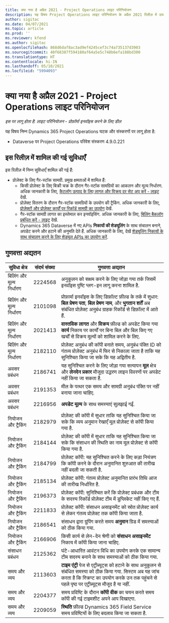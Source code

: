 ```yaml
---
title: क्या नया है अप्रैल 2021 - Project Operations लाइट परिनियोजन
description: यह विषय Project Operations लाइट परिनियोजन के अप्रैल 2021 रिलीज़ में उपलब्ध गुणवत्ता अपडेट के बारे में जानकारी प्रदान करता है.
author: sigitac
ms.date: 04/07/2021
ms.topic: article
ms.prod: ''
ms.reviewer: kfend
ms.author: sigitac
ms.openlocfilehash: 868d6daf8ac3ad9ef4245cef3c74a735137d3903
ms.sourcegitcommit: 40f68387f594180af64a5e5c748b6efa188bd300
ms.translationtype: HT
ms.contentlocale: hi-IN
ms.lasthandoff: 05/10/2021
ms.locfileid: "5994093"
---
```

# <a name="whats-new-april-2021---project-operations-lite-deployment"></a>क्या नया है अप्रैल 2021 - Project Operations लाइट परिनियोजन

_इस पर लागू होता है: लाइट परिनियोजन - प्रोफ़ॉर्मा इनवॉइस करने के लिए डील_

यह विषय निम्न Dynamics 365 Project Operations घटक और संस्करणों पर लागू होता है:

  - Dataverse पर Project Operations परिवेश संस्करण 4.9.0.221 

## <a name="features-included-in-this-release"></a>इस रिलीज़ में शामिल की गई सुविधाएँ

इस रिलीज़ में निम्न सुविधाएँ शामिल की गई हैं:

- प्रोज़ेक्ट के लिए गैर-स्टॉक सामग्री. प्रमुख क्षमताओं में शामिल हैं:
  - किसी प्रोज़ेक्ट के लिए बिक्री चक्र के दौरान गैर-स्टॉक सामग्रियों का आकलन और मूल्य निर्धारण. अधिक जानकारी के लिए, [कैटलॉग उत्पाद के लिए लागत और विक्रय दर सेट अप करें - लाइट](../pricing-costing/set-up-cost-sales-rates-catalog-products.md) देखें.
  - प्रोज़ेक्ट वितरण के दौरान गैर-स्टॉक सामग्रियों के उपयोग की ट्रैकिंग. अधिक जानकारी के लिए, [प्रोज़ेक्टों और प्रोज़ेक्ट कार्यों पर रिकॉर्ड सामग्री का उपयोग](../../material/material-usage-log.md) देखें.
  - गैर-स्टॉक सामग्री लागत का इस्तेमाल कर इनवॉइसिंग. अधिक जानकारी के लिए, [बिलिंग बैकलॉग प्रबंधित करें - लाइट](../proforma-invoicing/manage-billing-backlog-sales.md#product-billing-backlog) देखें.
  - Dynamics 365 Dataverse में नए APIs **निकायों की शेड्यूलिंग** के साथ संचालन बनाने, अपडेट करने और हटाने की अनुमति देते हैं. अधिक जानकारी के लिए, देखें [शेड्यूलिंग निकायों के साथ संचालन करने के लिए शेड्यूल APIs का उपयोग करें](../../project-management/schedule-api-preview.md).

## <a name="quality-updates"></a>गुणवत्ता अद्यतन

| **सुविधा क्षेत्र** | **संदर्भ संख्या** | **गुणवत्ता अद्यतन** |
| --- | --- | --- |
| बिलिंग और मूल्य निर्धारण | 2224568 | अनुकूलन को सक्षम करने के लिए जोड़ा गया तर्क जिसमें इनवॉइस पुष्टि प्लग-इन लागू करना शामिल है. |
| बिलिंग और मूल्य निर्धारण | 2101098 | प्रोफ़ार्मा इनवॉइस के लिए डिफ़ॉल्ट फ़ील्ड के तर्क में सुधार: **बिल प्रेषण पता**, **बिल प्रेषण नाम**, और **भुगतान शर्तें** अब संबंधित प्रोज़ेक्ट अनुबंध ग्राहक रिकॉर्ड से डिफ़ॉल्ट में आते हैं. |
| बिलिंग और मूल्य निर्धारण | 2021413 | **वास्तविक लागत** और **विक्रय** फ़ील्ड को अपडेट किया गया **कार्य** निकाय पर कार्यों पर बिना बिल और बिल किए गए खर्चों से विक्रय मूल्यों को शामिल करने के लिए. |
| बिलिंग और मूल्य निर्धारण | 2182110 | प्रोज़ेक्ट अनुबंध की कॉपी बनाते समय, अनुबंध पंक्ति ID को गंतव्य प्रोज़ेक्ट अनुबंध में फिर से निकाला जाता है ताकि यह सुनिश्चित किया जा सके कि यह अद्वितीय है. |
| अवसर प्रबंधन | 2186741 | यह सुनिश्चित करने के लिए जोड़ा गया सत्यापन **मूल** क्षेत्र और **लेनदेन प्रकार** मौजूदा उद्धरण लाइन विवरणों पर अपडेट नहीं किया जा सकता है. |
| अवसर प्रबंधन | 2191353 | मील के पत्थर एक समय और सामग्री अनुबंध पंक्ति पर नहीं बनाया जाना चाहिए. |
| अवसर प्रबंधन | 2216956 | **अपडेट मूल्य** के साथ समस्याएं सुलझाई गईं. |
| नियोजन और ट्रैकिंग | 2182979 | प्रोज़ेक्ट की कॉपी में सुधार ताकि यह सुनिश्चित किया जा सके कि व्यय अनुमान रेखाएँ मूल प्रोज़ेक्ट से कॉपी किया गया है. |
| नियोजन और ट्रैकिंग | 2184144 | प्रोज़ेक्ट की कॉपी में सुधार ताकि यह सुनिश्चित किया जा सके कि संसाधन की स्थिति का नाम मूल प्रोज़ेक्ट से कॉपी किया गया है. |
| नियोजन और ट्रैकिंग | 2184799 | प्रोज़ेक्ट कॉपी: यह सुनिश्चित करने के लिए कड़ा नियंत्रण कि कॉपी करने के दौरान अनुमानित शुरुआत की तारीख नहीं बदली जा सकती है. |
| नियोजन और ट्रैकिंग | 2185134 | प्रोज़ेक्ट कॉपी: गंतव्य प्रोज़ेक्ट अनुमानित प्रारंभ तिथि आज की तारीख निर्धारित है. |
| नियोजन और ट्रैकिंग | 2196373 | प्रोज़ेक्ट कॉपी: सुनिश्चित करें कि प्रोज़ेक्ट प्रबंधक और टीम के सदस्य रिकॉर्ड प्रोज़ेक्ट टीम में डुप्लिकेट नहीं किए गए हैं. |
| नियोजन और ट्रैकिंग | 2211833 | प्रोज़ेक्ट कॉपी: संसाधन असाइनमेंट को स्रोत प्रोज़ेक्ट कार्य से लेकर गंतव्य प्रोज़ेक्ट तक कॉपी किया जाता है. |
| नियोजन और ट्रैकिंग | 2186541 | संसाधन द्वारा ग्रूपिंग करते समय **अनुमान** ग्रिड में समस्याओं को ठीक किया गया. |
| नियोजन और ट्रैकिंग | 2166906 | किसी कार्य से लेन-देन श्रेणी को **संसाधन असाइनमेंट** निकाय में कॉपी किया जाना चाहिए. |
| संसाधन प्रबंधन | 2125362 | घंटे-आधारित आवंटन विधि का उपयोग करके एक सामान्य टीम सदस्य बनाने के साथ समस्याओं को ठीक किया गया. |
| समय और व्यय | 2113603 | **टाइम एंट्री** पेज से एट्रीब्यूट्स को हटाने के साथ अनुकूलन से संबंधित समस्या को ठीक किया गया. सिस्टम अब यह जांच करता है कि स्क्रिप्ट का उपयोग करके उन तक पहुंचने से पहले पृष्ठ पर एट्रीब्यूट्स मौजूद है या नहीं. |
| समय और व्यय | 2204377 | समय प्रविष्टि के दौरान **कॉपी वीक** का चयन करते समय कॉपी की गई टाइमशीट अपने आप दिखाएगा. |
| समय और व्यय | 2209059 | **स्थिति** फ़ील्ड Dynamics 365 Field Service समय प्रविष्टियों के लिए बदलाव किया जा सकता है. |
